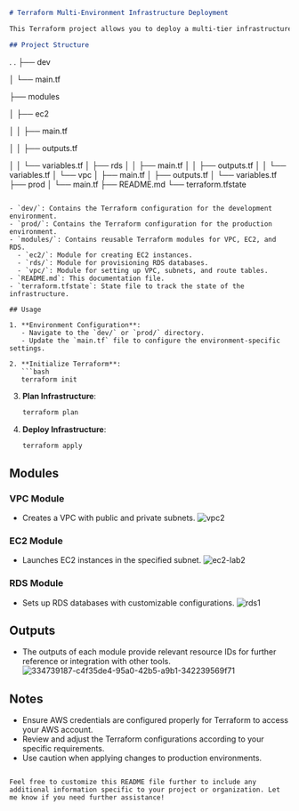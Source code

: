 
```markdown
# Terraform Multi-Environment Infrastructure Deployment

This Terraform project allows you to deploy a multi-tier infrastructure consisting of a VPC with EC2 instances and RDS databases in different environments (dev and prod). It uses Terraform modules for reusable infrastructure components.

## Project Structure

```
.
.
├── dev

│ └── main.tf

├── modules

│ ├── ec2

│ │ ├── main.tf

│ │ ├── outputs.tf

│ │ └── variables.tf
│ ├── rds
│ │ ├── main.tf
│ │ ├── outputs.tf
│ │ └── variables.tf
│ └── vpc
│ ├── main.tf
│ ├── outputs.tf
│ └── variables.tf
├── prod
│ └── main.tf
├── README.md
└── terraform.tfstate
```

- `dev/`: Contains the Terraform configuration for the development environment.
- `prod/`: Contains the Terraform configuration for the production environment.
- `modules/`: Contains reusable Terraform modules for VPC, EC2, and RDS.
  - `ec2/`: Module for creating EC2 instances.
  - `rds/`: Module for provisioning RDS databases.
  - `vpc/`: Module for setting up VPC, subnets, and route tables.
- `README.md`: This documentation file.
- `terraform.tfstate`: State file to track the state of the infrastructure.

## Usage

1. **Environment Configuration**: 
   - Navigate to the `dev/` or `prod/` directory.
   - Update the `main.tf` file to configure the environment-specific settings.
  
2. **Initialize Terraform**:
   ```bash
   terraform init
   ```

3. **Plan Infrastructure**:
   ```bash
   terraform plan
   ```

4. **Deploy Infrastructure**:
   ```bash
   terraform apply
   ```

## Modules

### VPC Module

- Creates a VPC with public and private subnets.
  ![vpc2](https://github.com/Mostafayouni/ivolvetraining/assets/105316729/1d7cc78e-46f2-4908-b60c-3b6db9fe7167)


### EC2 Module

- Launches EC2 instances in the specified subnet.
  ![ec2-lab2](https://github.com/Mostafayouni/ivolvetraining/assets/105316729/ad0a7331-0eec-49cb-9f63-2fbec4c74b43)


### RDS Module

- Sets up RDS databases with customizable configurations.
  ![rds1](https://github.com/Mostafayouni/ivolvetraining/assets/105316729/6ff88d3f-d807-48b3-8579-03bd00795203)


## Outputs

- The outputs of each module provide relevant resource IDs for further reference or integration with other tools.
  ![334739187-c4f35de4-95a0-42b5-a9b1-342239569f71](https://github.com/Mostafayouni/ivolvetraining/assets/105316729/e674d7d3-2aea-4420-92d8-f52ce2a1ca4e)


## Notes

- Ensure AWS credentials are configured properly for Terraform to access your AWS account.
- Review and adjust the Terraform configurations according to your specific requirements.
- Use caution when applying changes to production environments.

```

Feel free to customize this README file further to include any additional information specific to your project or organization. Let me know if you need further assistance!
